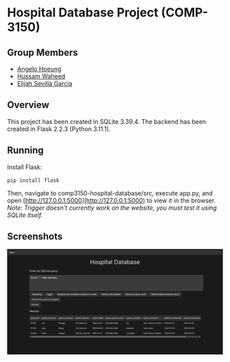 # Hospital Database Project (COMP-3150)

## Group Members

- [Angelo Hoeung](https://github.com/angelohoeung)
- [Hussam Waheed](https://github.com/HussamWaheed)
- [Elijah Sevilla Garcia](https://github.com/sevillae)

## Overview

This project has been created in SQLite 3.39.4. The backend has been created in Flask 2.2.3 (Python 3.11.1).

## Running

Install Flask:

```
pip install flask
```

Then, navigate to comp3150-hospital-database/src, execute app.py, and open [http://127.0.0.1:5000](http://127.0.0.1:5000) to view it in the browser.
_Note: Trigger doesn't currently work on the website, you must test it using SQLite itself._

## Screenshots

![Frontpage](/screenshots/frontpage.PNG)
